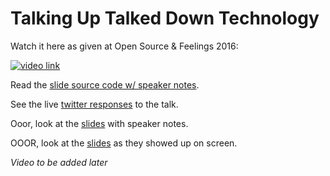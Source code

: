 # Talking Up Talked Down Technology

Watch it here as given at Open Source & Feelings 2016:

[![video link](https://img.youtube.com/vi/9fouewJnYo0/0.jpg)](https://www.youtube.com/watch?v=9fouewJnYo0)

Read the [slide source code w/ speaker notes](presentation.md).

See the live [twitter responses](https://storify.com/ReBeccaOrg/responses-to) to the talk.

Ooor, look at the [slides](presentation.pdf) with speaker notes.

OOOR, look at the [slides](slides.pdf) as they showed up on screen.

_Video to be added later_
